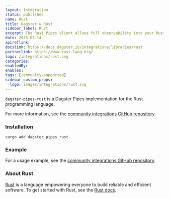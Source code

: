 ```yaml
---
layout: Integration
status: published
name: Rust
title: Dagster & Rust
sidebar_label: Rust
excerpt: The Rust Pipes client allows full observability into your Rust workloads when orchestrating through Dagster.
date: 2025-03-14
apireflink:
docslink: https://docs.dagster.io/integrations/libraries/rust
partnerlink: https://www.rust-lang.org/
logo: /integrations/rust.svg
categories:
enabledBy:
enables:
tags: [community-supported]
sidebar_custom_props:
  logo: images/integrations/rust.svg
---
```


`dagster-pipes-rust` is a Dagster Pipes implementation for the Rust programming language.

For more information, see the [community integrations GitHub repository](https://github.com/dagster-io/community-integrations/blob/main/libraries/pipes/implementations/rust/README.md).

### Installation

`cargo add dagster_pipes_rust`

### Example

For a usage example, see the [community integrations GitHub repository](https://github.com/dagster-io/community-integrations/blob/main/libraries/pipes/implementations/rust/README.md#example).

### About Rust

[Rust](https://www.rust-lang.org/) is a language empowering everyone to build reliable and efficient software. To get started with Rust, see the [Rust docs](https://www.rust-lang.org/learn).
